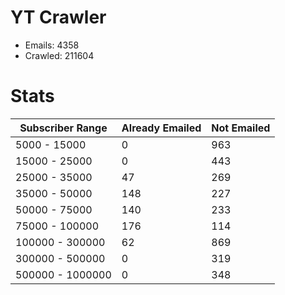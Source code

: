 # YT Crawler
- Emails: 4358
- Crawled: 211604

# Stats
| Subscriber Range  | Already Emailed | Not Emailed |
|-------|-------|-------|
| 5000 - 15000 | 0 | 963 |
| 15000 - 25000 | 0 | 443 |
| 25000 - 35000 | 47 | 269 |
| 35000 - 50000 | 148 | 227 |
| 50000 - 75000 | 140 | 233 |
| 75000 - 100000 | 176 | 114 |
| 100000 - 300000 | 62 | 869 |
| 300000 - 500000 | 0 | 319 |
| 500000 - 1000000 | 0 | 348 |
